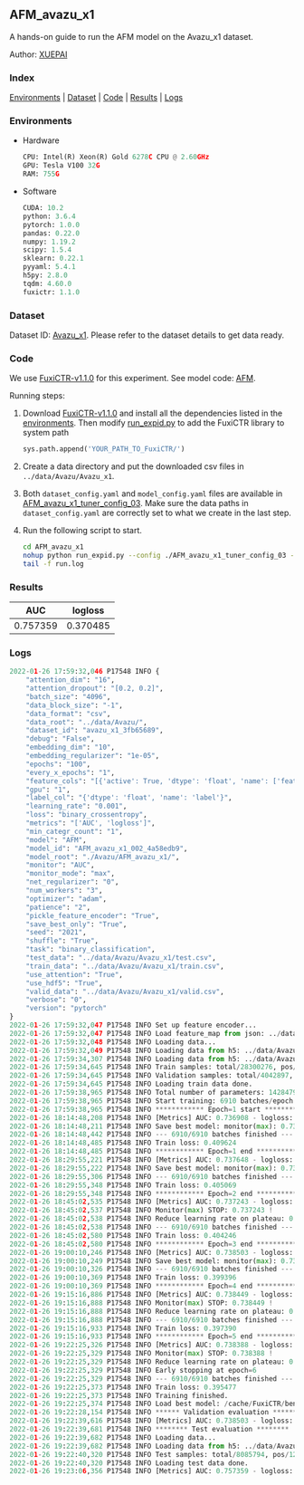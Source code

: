 ## AFM_avazu_x1

A hands-on guide to run the AFM model on the Avazu_x1 dataset.

Author: [XUEPAI](https://github.com/xue-pai)

### Index
[Environments](#Environments) | [Dataset](#Dataset) | [Code](#Code) | [Results](#Results) | [Logs](#Logs)

### Environments
+ Hardware

  ```python
  CPU: Intel(R) Xeon(R) Gold 6278C CPU @ 2.60GHz
  GPU: Tesla V100 32G
  RAM: 755G

  ```

+ Software

  ```python
  CUDA: 10.2
  python: 3.6.4
  pytorch: 1.0.0
  pandas: 0.22.0
  numpy: 1.19.2
  scipy: 1.5.4
  sklearn: 0.22.1
  pyyaml: 5.4.1
  h5py: 2.8.0
  tqdm: 4.60.0
  fuxictr: 1.1.0

  ```

### Dataset
Dataset ID: [Avazu_x1](https://github.com/openbenchmark/BARS/blob/master/ctr_prediction/datasets/Avazu/README.md#Avazu_x1). Please refer to the dataset details to get data ready.

### Code

We use [FuxiCTR-v1.1.0](fuxictr_url) for this experiment. See model code: [AFM](https://github.com/xue-pai/FuxiCTR/blob/v1.1.0/fuxictr/pytorch/models/AFM.py).

Running steps:

1. Download [FuxiCTR-v1.1.0](fuxictr_url) and install all the dependencies listed in the [environments](#environments). Then modify [run_expid.py](./run_expid.py#L5) to add the FuxiCTR library to system path
    
    ```python
    sys.path.append('YOUR_PATH_TO_FuxiCTR/')
    ```

2. Create a data directory and put the downloaded csv files in `../data/Avazu/Avazu_x1`.

3. Both `dataset_config.yaml` and `model_config.yaml` files are available in [AFM_avazu_x1_tuner_config_03](./AFM_avazu_x1_tuner_config_03). Make sure the data paths in `dataset_config.yaml` are correctly set to what we create in the last step.

4. Run the following script to start.

    ```bash
    cd AFM_avazu_x1
    nohup python run_expid.py --config ./AFM_avazu_x1_tuner_config_03 --expid AFM_avazu_x1_002_4a58edb9 --gpu 0 > run.log &
    tail -f run.log
    ```

### Results

| AUC | logloss  |
|:--------------------:|:--------------------:|
| 0.757359 | 0.370485  |


### Logs
```python
2022-01-26 17:59:32,046 P17548 INFO {
    "attention_dim": "16",
    "attention_dropout": "[0.2, 0.2]",
    "batch_size": "4096",
    "data_block_size": "-1",
    "data_format": "csv",
    "data_root": "../data/Avazu/",
    "dataset_id": "avazu_x1_3fb65689",
    "debug": "False",
    "embedding_dim": "10",
    "embedding_regularizer": "1e-05",
    "epochs": "100",
    "every_x_epochs": "1",
    "feature_cols": "[{'active': True, 'dtype': 'float', 'name': ['feat_1', 'feat_2', 'feat_3', 'feat_4', 'feat_5', 'feat_6', 'feat_7', 'feat_8', 'feat_9', 'feat_10', 'feat_11', 'feat_12', 'feat_13', 'feat_14', 'feat_15', 'feat_16', 'feat_17', 'feat_18', 'feat_19', 'feat_20', 'feat_21', 'feat_22'], 'type': 'categorical'}]",
    "gpu": "1",
    "label_col": "{'dtype': 'float', 'name': 'label'}",
    "learning_rate": "0.001",
    "loss": "binary_crossentropy",
    "metrics": "['AUC', 'logloss']",
    "min_categr_count": "1",
    "model": "AFM",
    "model_id": "AFM_avazu_x1_002_4a58edb9",
    "model_root": "./Avazu/AFM_avazu_x1/",
    "monitor": "AUC",
    "monitor_mode": "max",
    "net_regularizer": "0",
    "num_workers": "3",
    "optimizer": "adam",
    "patience": "2",
    "pickle_feature_encoder": "True",
    "save_best_only": "True",
    "seed": "2021",
    "shuffle": "True",
    "task": "binary_classification",
    "test_data": "../data/Avazu/Avazu_x1/test.csv",
    "train_data": "../data/Avazu/Avazu_x1/train.csv",
    "use_attention": "True",
    "use_hdf5": "True",
    "valid_data": "../data/Avazu/Avazu_x1/valid.csv",
    "verbose": "0",
    "version": "pytorch"
}
2022-01-26 17:59:32,047 P17548 INFO Set up feature encoder...
2022-01-26 17:59:32,047 P17548 INFO Load feature_map from json: ../data/Avazu/avazu_x1_3fb65689/feature_map.json
2022-01-26 17:59:32,048 P17548 INFO Loading data...
2022-01-26 17:59:32,049 P17548 INFO Loading data from h5: ../data/Avazu/avazu_x1_3fb65689/train.h5
2022-01-26 17:59:34,307 P17548 INFO Loading data from h5: ../data/Avazu/avazu_x1_3fb65689/valid.h5
2022-01-26 17:59:34,645 P17548 INFO Train samples: total/28300276, pos/4953382, neg/23346894, ratio/17.50%, blocks/1
2022-01-26 17:59:34,645 P17548 INFO Validation samples: total/4042897, pos/678699, neg/3364198, ratio/16.79%, blocks/1
2022-01-26 17:59:34,645 P17548 INFO Loading train data done.
2022-01-26 17:59:38,965 P17548 INFO Total number of parameters: 14284792.
2022-01-26 17:59:38,965 P17548 INFO Start training: 6910 batches/epoch
2022-01-26 17:59:38,965 P17548 INFO ************ Epoch=1 start ************
2022-01-26 18:14:48,208 P17548 INFO [Metrics] AUC: 0.736908 - logloss: 0.401249
2022-01-26 18:14:48,211 P17548 INFO Save best model: monitor(max): 0.736908
2022-01-26 18:14:48,442 P17548 INFO --- 6910/6910 batches finished ---
2022-01-26 18:14:48,485 P17548 INFO Train loss: 0.409624
2022-01-26 18:14:48,485 P17548 INFO ************ Epoch=1 end ************
2022-01-26 18:29:55,221 P17548 INFO [Metrics] AUC: 0.737648 - logloss: 0.401328
2022-01-26 18:29:55,222 P17548 INFO Save best model: monitor(max): 0.737648
2022-01-26 18:29:55,306 P17548 INFO --- 6910/6910 batches finished ---
2022-01-26 18:29:55,348 P17548 INFO Train loss: 0.405069
2022-01-26 18:29:55,348 P17548 INFO ************ Epoch=2 end ************
2022-01-26 18:45:02,535 P17548 INFO [Metrics] AUC: 0.737243 - logloss: 0.401850
2022-01-26 18:45:02,537 P17548 INFO Monitor(max) STOP: 0.737243 !
2022-01-26 18:45:02,538 P17548 INFO Reduce learning rate on plateau: 0.000100
2022-01-26 18:45:02,538 P17548 INFO --- 6910/6910 batches finished ---
2022-01-26 18:45:02,580 P17548 INFO Train loss: 0.404246
2022-01-26 18:45:02,580 P17548 INFO ************ Epoch=3 end ************
2022-01-26 19:00:10,246 P17548 INFO [Metrics] AUC: 0.738503 - logloss: 0.401095
2022-01-26 19:00:10,249 P17548 INFO Save best model: monitor(max): 0.738503
2022-01-26 19:00:10,326 P17548 INFO --- 6910/6910 batches finished ---
2022-01-26 19:00:10,369 P17548 INFO Train loss: 0.399396
2022-01-26 19:00:10,369 P17548 INFO ************ Epoch=4 end ************
2022-01-26 19:15:16,886 P17548 INFO [Metrics] AUC: 0.738449 - logloss: 0.401243
2022-01-26 19:15:16,888 P17548 INFO Monitor(max) STOP: 0.738449 !
2022-01-26 19:15:16,888 P17548 INFO Reduce learning rate on plateau: 0.000010
2022-01-26 19:15:16,888 P17548 INFO --- 6910/6910 batches finished ---
2022-01-26 19:15:16,933 P17548 INFO Train loss: 0.397390
2022-01-26 19:15:16,933 P17548 INFO ************ Epoch=5 end ************
2022-01-26 19:22:25,326 P17548 INFO [Metrics] AUC: 0.738388 - logloss: 0.401492
2022-01-26 19:22:25,329 P17548 INFO Monitor(max) STOP: 0.738388 !
2022-01-26 19:22:25,329 P17548 INFO Reduce learning rate on plateau: 0.000001
2022-01-26 19:22:25,329 P17548 INFO Early stopping at epoch=6
2022-01-26 19:22:25,329 P17548 INFO --- 6910/6910 batches finished ---
2022-01-26 19:22:25,373 P17548 INFO Train loss: 0.395477
2022-01-26 19:22:25,373 P17548 INFO Training finished.
2022-01-26 19:22:25,374 P17548 INFO Load best model: /cache/FuxiCTR/benchmarks/Avazu/AFM_avazu_x1/avazu_x1_3fb65689/AFM_avazu_x1_002_4a58edb9.model
2022-01-26 19:22:28,154 P17548 INFO ****** Validation evaluation ******
2022-01-26 19:22:39,616 P17548 INFO [Metrics] AUC: 0.738503 - logloss: 0.401095
2022-01-26 19:22:39,681 P17548 INFO ******** Test evaluation ********
2022-01-26 19:22:39,682 P17548 INFO Loading data...
2022-01-26 19:22:39,682 P17548 INFO Loading data from h5: ../data/Avazu/avazu_x1_3fb65689/test.h5
2022-01-26 19:22:40,320 P17548 INFO Test samples: total/8085794, pos/1232985, neg/6852809, ratio/15.25%, blocks/1
2022-01-26 19:22:40,320 P17548 INFO Loading test data done.
2022-01-26 19:23:06,356 P17548 INFO [Metrics] AUC: 0.757359 - logloss: 0.370485

```
